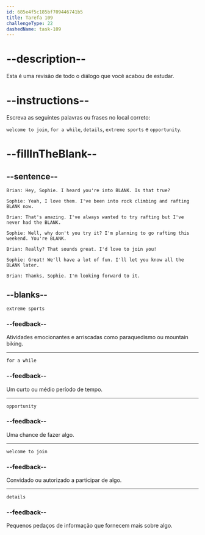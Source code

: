 ```yaml
---
id: 685e4f5c185bf709446741b5
title: Tarefa 109
challengeType: 22
dashedName: task-109
---
```


<!-- REVIEW -->

# --description--

Esta é uma revisão de todo o diálogo que você acabou de estudar.

# --instructions--

Escreva as seguintes palavras ou frases no local correto:

`welcome to join`, `for a while`, `details`, `extreme sports` e `opportunity`.

# --fillInTheBlank--

## --sentence--

`Brian: Hey, Sophie. I heard you're into BLANK. Is that true?`

`Sophie: Yeah, I love them. I've been into rock climbing and rafting BLANK now.`

`Brian: That's amazing. I've always wanted to try rafting but I've never had the BLANK.`

`Sophie: Well, why don't you try it? I'm planning to go rafting this weekend. You're BLANK.`

`Brian: Really? That sounds great. I'd love to join you!`

`Sophie: Great! We'll have a lot of fun. I'll let you know all the BLANK later.`

`Brian: Thanks, Sophie. I'm looking forward to it.`

## --blanks--

`extreme sports`

### --feedback--

Atividades emocionantes e arriscadas como paraquedismo ou mountain biking.

---

`for a while`

### --feedback--

Um curto ou médio período de tempo.

---

`opportunity`

### --feedback--

Uma chance de fazer algo.

---

`welcome to join`

### --feedback--

Convidado ou autorizado a participar de algo.

---

`details`

### --feedback--

Pequenos pedaços de informação que fornecem mais sobre algo.
